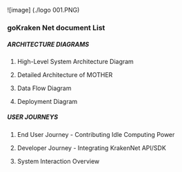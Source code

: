 ![image] (./logo 001.PNG)

### goKraken Net document List

##### ARCHITECTURE DIAGRAMS

1. High-Level System Architecture Diagram

1. Detailed Architecture of MOTHER

1. Data Flow Diagram

1. Deployment Diagram


##### USER JOURNEYS

1. End User Journey - Contributing Idle Computing Power

1. Developer Journey - Integrating KrakenNet API/SDK

1. System Interaction Overview
